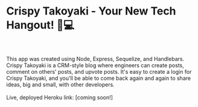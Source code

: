 # Crispy Takoyaki - Your New Tech Hangout! 🐙💻<br/><br/>
This app was created using Node, Express, Sequelize, and Handlebars. Crispy Takoyaki is a CRM-style blog where engineers can create posts, comment on others' posts, and upvote posts. It's easy to create a login for Crispy Takoyaki, and you'll be able to come back again and again to share ideas, big and small, with other developers. <br/><br/>
Live, deployed Heroku link: [coming soon!]
